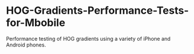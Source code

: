 # HOG-Gradients-Performance-Tests-for-Mbobile
Performance testing of HOG gradients using a variety of iPhone and Android phones.
